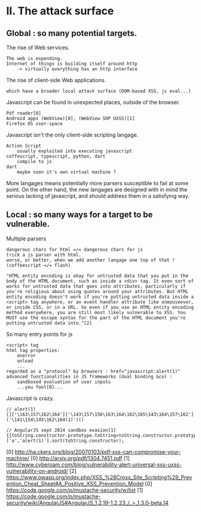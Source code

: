 II. The attack surface
=======================

Global : so many potential targets.
-----------------------------------

The rise of Web services.

    The web is expending.
    Internet of things is building itself around http
        -> virtually everything has an http interface

The rise of client-side Web applications.

    which have a broader local attack surface (DOM-based XSS, js eval...)

Javascript can be found in unexpected places, outside of the browser.
    
    Pdf reader[0]
    Android apps (WebView)[0], (WebView SOP UXSS)[1]
    Firefox OS user-space

Javascript isn't the only client-side scripting langage.

    Action Script
        usually exploited into executing javascript
    coffescript, typescript, python, dart
        compile to js
    dart
        maybe soon it's own virtual machine ?

More langages means potentially more parsers susceptible to fail at some point. On the other hand, the new langages are designed with in mind the serious lacking of javascript, and should address them in a satisfying way.


Local : so many ways for a target to be vulnerable.
---------------------------------------------------

Multiple parsers

    dangerous chars for html =/= dangerous chars for js
    trick a js parser with html.
    worse, or better, when we add another langage one top of that ! (coffeescript =/= flash)

    "HTML entity encoding is okay for untrusted data that you put in the body of the HTML document, such as inside a <div> tag. It even sort of works for untrusted data that goes into attributes, particularly if you're religious about using quotes around your attributes. But HTML entity encoding doesn't work if you're putting untrusted data inside a <script> tag anywhere, or an event handler attribute like onmouseover, or inside CSS, or in a URL. So even if you use an HTML entity encoding method everywhere, you are still most likely vulnerable to XSS. You MUST use the escape syntax for the part of the HTML document you're putting untrusted data into."[2]

So many entry points for js
    
    <script> tag
    html tag properties:
        onerror
        onload
        ...
    regarded as a "protocol" by browsers : href="javascript:alert(1)"
    advanced functionalities in JS frameworks (dual binding &co) : 
        sandboxed evaluation of user inputs
        ...you fool[0]...

Javascript is crazy.
    
    // alert(1)
    []['\163\157\162\164']['\143\157\156\163\164\162\165\143\164\157\162']('\141\154\145\162\164(1)')()

    // AngularJS sept 2014 sandbox evasion[1]
    {{toString.constructor.prototype.toString=toString.constructor.prototype.call;}}['a','alert(1)'].sort(toString.constructor);


[0] http://ha.ckers.org/blog/20070103/pdf-xss-can-compromise-your-machine/
[0] http://arxiv.org/pdf/1304.7451.pdf
[1] http://www.cyberoam.com/blog/vulnerability-alert-universal-xss-uxss-vulnerability-on-android/
[2] https://www.owasp.org/index.php/XSS_%28Cross_Site_Scripting%29_Prevention_Cheat_Sheet#A_Positive_XSS_Prevention_Model
[0] https://code.google.com/p/mustache-security/w/list
[1] https://code.google.com/p/mustache-security/wiki/AngularJS#AngularJS_1.2.19-1.2.23_/_>_1.3.0-beta.14